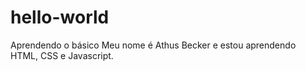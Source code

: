 # hello-world
Aprendendo o básico
Meu nome é Athus Becker e estou aprendendo HTML, CSS e Javascript.
